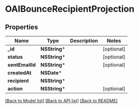 # OAIBounceRecipientProjection

## Properties
Name | Type | Description | Notes
------------ | ------------- | ------------- | -------------
**_id** | **NSString*** |  | [optional] 
**status** | **NSString*** |  | [optional] 
**sentEmailId** | **NSString*** |  | [optional] 
**createdAt** | **NSDate*** |  | 
**recipient** | **NSString*** |  | 
**action** | **NSString*** |  | [optional] 

[[Back to Model list]](../README#documentation-for-models) [[Back to API list]](../README#documentation-for-api-endpoints) [[Back to README]](../README)


